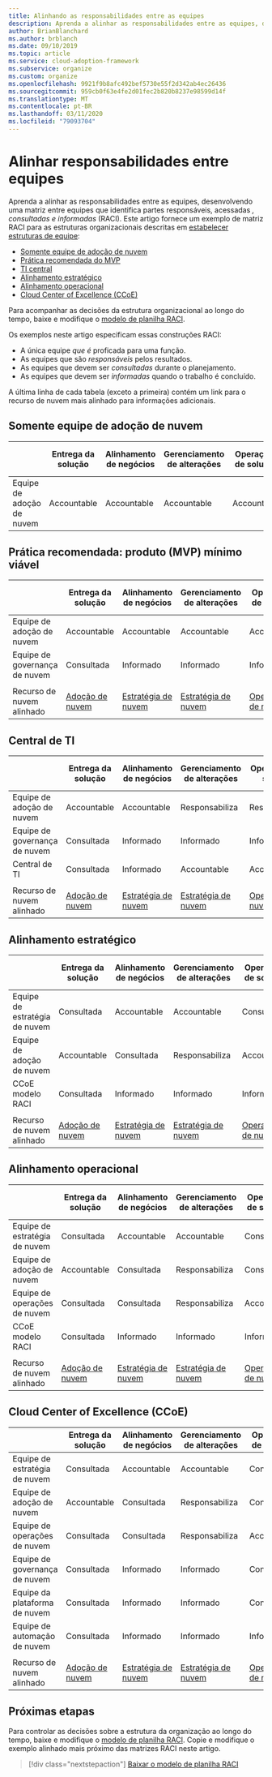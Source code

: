 ```yaml
---
title: Alinhando as responsabilidades entre as equipes
description: Aprenda a alinhar as responsabilidades entre as equipes, desenvolvendo uma matriz entre equipes que identifica partes responsáveis, acessadas, consultadas e informadas (RACI).
author: BrianBlanchard
ms.author: brblanch
ms.date: 09/10/2019
ms.topic: article
ms.service: cloud-adoption-framework
ms.subservice: organize
ms.custom: organize
ms.openlocfilehash: 9921f9b8afc492bef5730e55f2d342ab4ec26436
ms.sourcegitcommit: 959cb0f63e4fe2d01fec2b820b8237e98599d14f
ms.translationtype: MT
ms.contentlocale: pt-BR
ms.lasthandoff: 03/11/2020
ms.locfileid: "79093704"
---
```

# <a name="align-responsibilities-across-teams"></a>Alinhar responsabilidades entre equipes

Aprenda a alinhar as responsabilidades entre as equipes, desenvolvendo uma matriz entre equipes que identifica partes responsáveis, acessadas *, consultadas e informadas* (RACI). Este artigo fornece um exemplo de matriz RACI para as estruturas organizacionais descritas em [estabelecer estruturas de equipe](./organization-structures.md):

- [Somente equipe de adoção de nuvem](#cloud-adoption-team-only)
- [Prática recomendada do MVP](#best-practice-minimum-viable-product-mvp)
- [TI central](#central-it)
- [Alinhamento estratégico](#strategic-alignment)
- [Alinhamento operacional](#operational-alignment)
- [Cloud Center of Excellence (CCoE)](#cloud-center-of-excellence-ccoe)

Para acompanhar as decisões da estrutura organizacional ao longo do tempo, baixe e modifique o [modelo de planilha RACI](https://archcenter.blob.core.windows.net/cdn/fusion/management/raci-template.xlsx).

Os exemplos neste artigo especificam essas construções RACI:

- A única equipe *que é* proficada para uma função.
- As equipes que são *responsáveis* pelos resultados.
- As equipes que devem ser *consultadas* durante o planejamento.
- As equipes que devem ser *informadas* quando o trabalho é concluído.

A última linha de cada tabela (exceto a primeira) contém um link para o recurso de nuvem mais alinhado para informações adicionais.

## <a name="cloud-adoption-team-only"></a>Somente equipe de adoção de nuvem

|  |Entrega da solução  |Alinhamento de negócios  |Gerenciamento de alterações  |Operações de solução  |Governança |Maturidade da plataforma  |Operações de plataforma  |Automação de plataforma  |
|---------|---------|---------|---------|---------|---------|---------|---------|---------|
|Equipe de adoção de nuvem |Accountable|Accountable|Accountable|Accountable|Accountable|Accountable|Accountable|Accountable|

## <a name="best-practice-minimum-viable-product-mvp"></a>Prática recomendada: produto (MVP) mínimo viável

|  |Entrega da solução  |Alinhamento de negócios  |Gerenciamento de alterações  |Operações de solução  |Governança |Maturidade da plataforma  |Operações de plataforma  |Automação de plataforma  |
|---------|---------|---------|---------|---------|---------|---------|---------|---------|
|Equipe de adoção de nuvem|Accountable|Accountable|Accountable|Accountable|Consultada|Consultada|Consultada|Informado|
|Equipe de governança de nuvem|Consultada|Informado|Informado|Informado|Accountable|Accountable|Accountable|Accountable|
||||||||||
|Recurso de nuvem alinhado|[Adoção de nuvem](./cloud-adoption.md)|[Estratégia de nuvem](./cloud-strategy.md)|[Estratégia de nuvem](./cloud-strategy.md)|[Operações de nuvem](./cloud-operations.md)|[CCoE](./cloud-center-of-excellence.md)-[governança de nuvem](./cloud-governance.md)|Plataforma de [nuvem](./cloud-platform.md) [CCOE](./cloud-center-of-excellence.md)-|Plataforma de [nuvem](./cloud-platform.md) [CCOE](./cloud-center-of-excellence.md)-|Automação de [nuvem](./cloud-automation.md) do [CCOE](./cloud-center-of-excellence.md)-|

## <a name="central-it"></a>Central de TI

| |Entrega da solução  |Alinhamento de negócios  |Gerenciamento de alterações  |Operações de solução  |Governança |Maturidade da plataforma  |Operações de plataforma  |Automação de plataforma  |
|---------|---------|---------|---------|---------|---------|---------|---------|---------|
|Equipe de adoção de nuvem  |Accountable|Accountable|Responsabiliza    |Responsabiliza|Informado   |Informado   |Informado   |Informado   |
|Equipe de governança de nuvem|Consultada  |Informado   |Informado   |Informado   |Accountable|Consultada  |Responsabiliza|Informado   |
|Central de TI           |Consultada  |Informado   |Accountable   |Accountable   |Responsabiliza  |Accountable|Accountable|Accountable|
||||||||||
|Recurso de nuvem alinhado|[Adoção de nuvem](./cloud-adoption.md)|[Estratégia de nuvem](./cloud-strategy.md)|[Estratégia de nuvem](./cloud-strategy.md)|[Operações de nuvem](./cloud-operations.md)|[Governança de nuvem](./cloud-governance.md)|[TI central](./central-it.md)|[TI central](./central-it.md)|[TI central](./central-it.md)|

## <a name="strategic-alignment"></a>Alinhamento estratégico

|  |Entrega da solução  |Alinhamento de negócios  |Gerenciamento de alterações  |Operações de solução  |Governança |Maturidade da plataforma  |Operações de plataforma  |Automação de plataforma  |
|---------|---------|---------|---------|---------|---------|---------|---------|---------|
|Equipe de estratégia de nuvem  |Consultada  |Accountable|Accountable|Consultada  |Consultada  |Informado   |Informado   |Informado   |
|Equipe de adoção de nuvem  |Accountable|Consultada  |Responsabiliza|Accountable|Informado   |Informado   |Informado   |Informado   |
|CCoE modelo RACI      |Consultada  |Informado   |Informado   |Informado   |Accountable|Accountable|Accountable|Accountable|
||||||||||
|Recurso de nuvem alinhado|[Adoção de nuvem](./cloud-adoption.md)|[Estratégia de nuvem](./cloud-strategy.md)|[Estratégia de nuvem](./cloud-strategy.md)|[Operações de nuvem](./cloud-operations.md)|[CCoE](./cloud-center-of-excellence.md)-[governança de nuvem](./cloud-governance.md)|Plataforma de [nuvem](./cloud-platform.md) [CCOE](./cloud-center-of-excellence.md)-|Plataforma de [nuvem](./cloud-platform.md) [CCOE](./cloud-center-of-excellence.md)-|Automação de [nuvem](./cloud-automation.md) do [CCOE](./cloud-center-of-excellence.md)-|

## <a name="operational-alignment"></a>Alinhamento operacional

|  |Entrega da solução  |Alinhamento de negócios  |Gerenciamento de alterações  |Operações de solução  |Governança |Maturidade da plataforma  |Operações de plataforma  |Automação de plataforma  |
|---------|---------|---------|---------|---------|---------|---------|---------|---------|
|Equipe de estratégia de nuvem  |Consultada  |Accountable|Accountable|Consultada  |Consultada  |Informado   |Informado   |Informado   |
|Equipe de adoção de nuvem  |Accountable|Consultada  |Responsabiliza|Consultada  |Informado   |Informado   |Informado   |Informado   |
|Equipe de operações de nuvem|Consultada  |Consultada  |Responsabiliza|Accountable|Consultada  |Informado   |Accountable|Consultada  |
|CCoE modelo RACI      |Consultada  |Informado   |Informado   |Informado   |Accountable|Accountable|Responsabiliza|Accountable|
||||||||||
|Recurso de nuvem alinhado|[Adoção de nuvem](./cloud-adoption.md)|[Estratégia de nuvem](./cloud-strategy.md)|[Estratégia de nuvem](./cloud-strategy.md)|[Operações de nuvem](./cloud-operations.md)|[CCoE](./cloud-center-of-excellence.md)-[governança de nuvem](./cloud-governance.md)|Plataforma de [nuvem](./cloud-platform.md) [CCOE](./cloud-center-of-excellence.md)-|Plataforma de [nuvem](./cloud-platform.md) [CCOE](./cloud-center-of-excellence.md)-|Automação de [nuvem](./cloud-automation.md) do [CCOE](./cloud-center-of-excellence.md)-|

## <a name="cloud-center-of-excellence-ccoe"></a>Cloud Center of Excellence (CCoE)

|  |Entrega da solução  |Alinhamento de negócios  |Gerenciamento de alterações  |Operações de solução  |Governança |Maturidade da plataforma  |Operações de plataforma  |Automação de plataforma  |
|---------|---------|---------|---------|---------|---------|---------|---------|---------|
|Equipe de estratégia de nuvem  |Consultada  |Accountable|Accountable|Consultada  |Consultada  |Informado   |Informado   |Informado   |
|Equipe de adoção de nuvem  |Accountable|Consultada  |Responsabiliza|Consultada  |Informado   |Informado   |Informado   |Informado   |
|Equipe de operações de nuvem|Consultada  |Consultada  |Responsabiliza|Accountable|Consultada  |Informado   |Accountable|Consultada  |
|Equipe de governança de nuvem|Consultada  |Informado   |Informado   |Consultada  |Accountable|Consultada  |Responsabiliza|Informado   |
|Equipe da plataforma de nuvem  |Consultada  |Informado   |Informado   |Consultada  |Consultada  |Accountable|Responsabiliza|Responsabiliza|
|Equipe de automação de nuvem|Consultada  |Informado   |Informado   |Informado   |Consultada  |Responsabiliza|Responsabiliza|Accountable|
||||||||||
|Recurso de nuvem alinhado|[Adoção de nuvem](./cloud-adoption.md)|[Estratégia de nuvem](./cloud-strategy.md)|[Estratégia de nuvem](./cloud-strategy.md)|[Operações de nuvem](./cloud-operations.md)|[CCoE](./cloud-center-of-excellence.md)-[governança de nuvem](./cloud-governance.md)|Plataforma de [nuvem](./cloud-platform.md) [CCOE](./cloud-center-of-excellence.md)-|Plataforma de [nuvem](./cloud-platform.md) [CCOE](./cloud-center-of-excellence.md)-|Automação de [nuvem](./cloud-automation.md) do [CCOE](./cloud-center-of-excellence.md)-|

## <a name="next-steps"></a>Próximas etapas

Para controlar as decisões sobre a estrutura da organização ao longo do tempo, baixe e modifique o [modelo de planilha RACI](https://archcenter.blob.core.windows.net/cdn/fusion/management/raci-template.xlsx). Copie e modifique o exemplo alinhado mais próximo das matrizes RACI neste artigo.

> [!div class="nextstepaction"]
> [Baixar o modelo de planilha RACI](https://archcenter.blob.core.windows.net/cdn/fusion/management/raci-template.xlsx)
